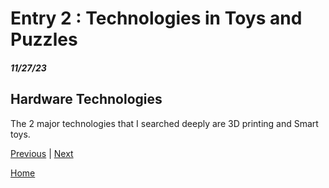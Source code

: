 # Entry 2 : Technologies in Toys and Puzzles 
##### 11/27/23

## Hardware Technologies
The 2 major technologies that I searched deeply are 3D printing and Smart toys. 




[Previous](entry01.md) | [Next](entry03.md)

[Home](../README.md)